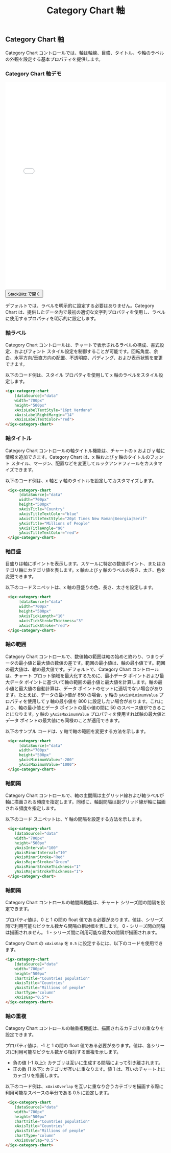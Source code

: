 ﻿---
title: Category Chart 軸
_description: Ignite UI for Angular Category Chart コンポーネントは、カテゴリ データを表示するタッチ対応、高いパフォーマンス、軽量なチャート コントロールです。
_keywords: Ignite UI for Angular, データ ビジュアライゼーション, UI コントロール, Angular ウィジェット, web ウィジェット, UI ウィジェット, Angular, ネイティブ Angular コンポーネント スィート, ネイティブ Angular コントロール, ネイティブ Angular コンポーネント ライブラリ, Angular Chart コンポーネント, Angular Category Chart コンポーネント, Angular Chart コントロール, Angular Category Chart コントロール
_language: ja
---
## Category Chart 軸 

Category Chart コントロールでは、軸は軸線、目盛、タイトル、や軸のラベルの外観を設定する基本プロパティを提供します。

<div class="divider"></div>

### Category Chart 軸デモ

<div class="sample-container" style="height: 650px">
    <iframe id="category-chart-axis-sample-iframe" src='{environment:demosBaseUrl}/category-chart-axis-sample' width="100%" height="100%" seamless frameBorder="0" onload="onSampleIframeContentLoaded(this);"></iframe>
</div>
<div>
    <button data-localize="stackblitz" class="stackblitz-btn"   data-iframe-id="category-chart-axis-sample-iframe" data-demos-base-url="{environment:demosBaseUrl}">StackBlitz で開く
    </button>
</div>

<div class="divider--half"></div>

デフォルトでは、ラベルを明示的に設定する必要はありません。Category Chart は、提供したデータ内で最初の適切な文字列プロパティを使用し、ラベルに使用するプロパティを明示的に設定します。

### 軸ラベル

Category Chart コントロールは、チャートで表示されるラベルの構成、書式設定、およびフォント スタイル設定を制御することが可能です。回転角度、余白、水平方向/垂直方向の配置、不透明度、パディング、および表示状態を変更できます。

以下のコード例は、スタイル プロパティを使用して x 軸のラベルをスタイル設定します。

```html
<igx-category-chart
    [dataSource]="data"
    width="700px"
    height="500px"
    xAxisLabelTextStyle="16pt Verdana"
    xAxisLabelRightMargin="14"
    xAxisLabelTextColor="red">
</igx-category-chart>
```

<div class="divider--half"></div>

### 軸タイトル
Category Chart コントロールの軸タイトル機能は、チャートの x および y 軸に情報を追加できます。Category Chart は、x 軸および y 軸のタイトルのフォント スタイル、マージン、配置などを変更してルックアンドフィールをカスタマイズできます。

以下のコード例は、x 軸と y 軸のタイトルを設定してカスタマイズします。

```html
 <igx-category-chart
      [dataSource]="data"
      width="700px"
      height="500px"
      xAxisTitle="Country"
      xAxisTitleTextColor="blue"
      xAxisTitleTextStyle="20pt Times New Roman|Georgia|Serif"
      yAxisTitle="Millions of People"
      yAxisTitleAngle="90"
      yAxisTitleTextColor="red">
 </igx-category-chart>
```

### 軸目盛
目盛りは軸にポイントを表示します。スケールに特定の数値ポイント、またはカテゴリ軸にカテゴリ値を表します。x 軸および y 軸のラベルの長さ、太さ、色を変更できます。

以下のコードスニペットは、x 軸の目盛りの色、長さ、太さを設定します。

```html
 <igx-category-chart
      [dataSource]="data"
      width="700px"
      height="500px"
      xAxisTickLength="10"
      xAxisTickStrokeThickness="3"
      xAxisTickStroke="red">
 </igx-category-chart>
```

<div class="divider--half"></div>

### 軸の範囲
Category Chart コントロールで、数値軸の範囲は軸の始めと終わり、つまりデータの最小値と最大値の数値の差です。範囲の最小値は、軸の最小値です。範囲の最大値は、軸の最大値です。デフォルトで、Category Chart コントロールは、チャート プロット領域を最大化するために、最小データ ポイントおよび最大データ ポイントに基づいて軸の範囲の最小値と最大値を計算します。軸の最小値と最大値の自動計算は、データ ポイントのセットに適切でない場合があります。たとえば、データの最小値が 850 の場合、y 軸の `yAxisMinimumValue` プロパティを使用して y 軸の最小値を 800 に設定したい場合があります。これにより、軸の最小値とデータ ポイントの最小値の間に 50 のスペース値ができることになります。y 軸の `yAxisMaximumValue` プロパティを使用すれば軸の最大値とデータ ポイントの最大値にも同様のことが適用できます。

以下のサンプル コードは、y 軸で軸の範囲を変更する方法を示します。

```html
 <igx-category-chart
      [dataSource]="data"
      width="700px"
      height="500px"
      yAxisMinimumValue="-200"
      yAxisMaximumValue="1000">
 </igx-category-chart>
```

<div class="divider--half"></div>

### 軸間隔
Category Chart コントロールで、軸の主間隔は主グリッド線および軸ラベルが軸に描画される頻度を指定します。同様に、軸副間隔は副グリッド線が軸に描画される頻度を指定します。

以下のコード スニペットは、Y 軸の間隔を設定する方法を示します。

```html
 <igx-category-chart
    [dataSource]="data"
    width="700px"
    height="500px"
    yAxisInterval="100"
    yAxisMinorInterval="10" 
    yAxisMinorStroke="Red"    
    yAxisMajorStroke="Green"  
    yAxisMinorStrokeThickness="1"
    yAxisMajorStrokeThickness="1">
 </igx-category-chart>
```

<div class="divider--half"></div>

### 軸間隔

Category Chart コントロールの軸間隔機能は、チャート シリーズ間の間隔を設定できます。

プロパティ値は、0 と 1 の間の float 値である必要があります。値は、シリーズ間で利用可能なピクセル数から間隔の相対幅を表します。
   0 - シリーズ間の間隔は描画されません。
   1 - シリーズ間に利用可能な最大の間隔が描画されます。

Category Chart の `xAxisGap` を `0.5` に設定するには、以下のコードを使用できます。

```html
<igx-category-chart
    [dataSource]="data"
    width="700px"
    height="500px"
    chartTitle="Countries population"
    xAxisTitle="Countries"
    yAxisTitle="Millions of people"
    chartType="column"
    xAxisGap="0.5">
</igx-category-chart>
```

<div class="divider--half"></div>

### 軸の重複

Category Chart コントロールの軸重複機能は、描画されるカテゴリの重なりを設定できます。

プロパティ値は、-1 と 1 の間の float 値である必要があります。値は、各シリーズに利用可能なピクセル数から相対する重複を示します。

* 負の値 (-1 以上): カテゴリは互いに生成する間隔によって引き離されます。
* 正の数 (1 以下): カテゴリが互いに重なります。値 1 は、互いのチャート上にカテゴリを描画します。

以下のコード例は、`xAxisOverlap` を互いに重なり合うカテゴリを描画する際に利用可能なスペースの半分である 0.5 に設定します。

```html
 <igx-category-chart
    [dataSource]="data"
    width="700px"
    height="500px"
    chartTitle="Countries population"
    xAxisTitle="Countries"
    yAxisTitle="Millions of people"
    chartType="column"
    xAxisOverlap="0.5">
</igx-category-chart>
```

<div class="divider--half"></div>